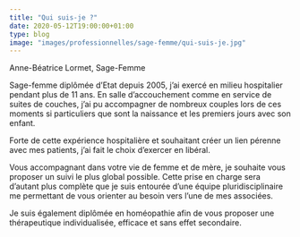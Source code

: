 ```yaml
---
title: "Qui suis-je ?"
date: 2020-05-12T19:00:00+01:00
type: blog
image: "images/professionnelles/sage-femme/qui-suis-je.jpg"
---
```


Anne-Béatrice Lormet, Sage-Femme

Sage-femme diplômée d’Etat depuis 2005, j’ai exercé en milieu hospitalier pendant plus de 11 ans. En salle d’accouchement comme en service de suites de couches, j’ai pu accompagner de nombreux couples lors de ces moments si particuliers que sont la naissance et les premiers jours avec son enfant.

<!--more-->

Forte de cette expérience hospitalière et souhaitant créer un lien pérenne avec mes patients, j’ai fait le choix d’exercer en libéral.

Vous accompagnant dans votre vie de femme et de mère, je souhaite vous proposer un suivi le plus global possible. Cette prise en charge sera d’autant plus complète que je suis entourée d’une équipe pluridisciplinaire me permettant de vous orienter au besoin vers l’une de mes associées.

Je suis également diplômée en homéopathie afin de vous  proposer une thérapeutique individualisée, efficace et sans effet secondaire.
